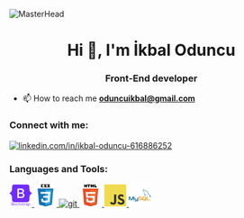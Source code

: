 ![MasterHead](https://media.licdn.com/dms/image/v2/D4D16AQEaVDYugaN_nw/profile-displaybackgroundimage-shrink_350_1400/profile-displaybackgroundimage-shrink_350_1400/0/1732130309842?e=1744848000&v=beta&t=Od3ZqY5viXDhVIkNAHF-CUODoo8WXBtLxNNZ_WNWO1A)

<h1 align="center">Hi 👋, I'm İkbal Oduncu</h1>
<h3 align="center">Front-End developer</h3>

- 📫 How to reach me **oduncuikbal@gmail.com**

<h3 align="left">Connect with me:</h3>
<p align="left">
<a href="https://linkedin.com/in/linkedin.com/in/ikbal-oduncu-616886252" target="blank"><img align="center" src="https://raw.githubusercontent.com/rahuldkjain/github-profile-readme-generator/master/src/images/icons/Social/linked-in-alt.svg" alt="linkedin.com/in/ikbal-oduncu-616886252" height="30" width="40" /></a>
</p>

<h3 align="left">Languages and Tools:</h3>
<p align="left"> <a href="https://getbootstrap.com" target="_blank" rel="noreferrer"> <img src="https://raw.githubusercontent.com/devicons/devicon/master/icons/bootstrap/bootstrap-plain-wordmark.svg" alt="bootstrap" width="40" height="40"/> </a> <a href="https://www.w3schools.com/css/" target="_blank" rel="noreferrer"> <img src="https://raw.githubusercontent.com/devicons/devicon/master/icons/css3/css3-original-wordmark.svg" alt="css3" width="40" height="40"/> </a> <a href="https://git-scm.com/" target="_blank" rel="noreferrer"> <img src="https://www.vectorlogo.zone/logos/git-scm/git-scm-icon.svg" alt="git" width="40" height="40"/> </a> <a href="https://www.w3.org/html/" target="_blank" rel="noreferrer"> <img src="https://raw.githubusercontent.com/devicons/devicon/master/icons/html5/html5-original-wordmark.svg" alt="html5" width="40" height="40"/> </a> <a href="https://developer.mozilla.org/en-US/docs/Web/JavaScript" target="_blank" rel="noreferrer"> <img src="https://raw.githubusercontent.com/devicons/devicon/master/icons/javascript/javascript-original.svg" alt="javascript" width="40" height="40"/> </a> <a href="https://www.mysql.com/" target="_blank" rel="noreferrer"> <img src="https://raw.githubusercontent.com/devicons/devicon/master/icons/mysql/mysql-original-wordmark.svg" alt="mysql" width="40" height="40"/> </a> </p>


